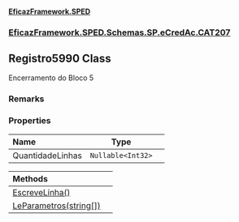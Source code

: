 #### [EficazFramework.SPED](EficazFrameworkSPED.md 'EficazFramework SPED')
### [EficazFramework.SPED.Schemas.SP.eCredAc.CAT207](EficazFramework.SPED.Schemas.SP.eCredAc.CAT207.md 'EficazFramework.SPED.Schemas.SP.eCredAc.CAT207')

## Registro5990 Class

Encerramento do Bloco 5

### Remarks
### Properties

| Name | Type | |
| :--- | :---: | :--- |
| QuantidadeLinhas | `Nullable<Int32>` |  |

| Methods | |
| :--- | :--- |
| [EscreveLinha()](EficazFramework.SPED.Schemas.SP.eCredAc.CAT207/Registro5990/EscreveLinha().md 'EficazFramework.SPED.Schemas.SP.eCredAc.CAT207.Registro5990.EscreveLinha()') | |
| [LeParametros(string[])](EficazFramework.SPED.Schemas.SP.eCredAc.CAT207/Registro5990/LeParametros(string[]).md 'EficazFramework.SPED.Schemas.SP.eCredAc.CAT207.Registro5990.LeParametros(string[])') | |
